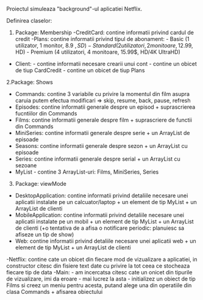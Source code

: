 Proiectul simuleaza "background"-ul aplicatiei Netflix.

Definirea claselor:
1. Package: Membership
-CreditCard: contine informatii privind cardul de credit
-Plans: contine informatii privind tipul de abonament: - Basic (1 utilizator, 1 monitor, 8.9 $, SD)
                                                       - Standard (2 utilizatori, 2 monitoare, 12.99$, HD)
                                                       - Premium (4 utilizatori, 4 monitoare, 15.99$, HD/4K UltraHD)
- Client: - contine informatii necesare crearii unui cont
          - contine un obicet de tiup CardCredit
          - contine un obicet de tiup Plans

2.Package: Shows
- Commands: contine 3 variabile cu privire la momentul din film asupra caruia putem efectua modificari => skip, resume, back, pause, refresh
- Episodes: contine informatii generale despre un episod + suprascrierea fucntiilor din Commands
- Films: contine informatii generale despre film + suprascriere de functii din Commands
- MiniSeries: contine informatii generale despre serie + un ArrayList de episoade
- Seasons: contine informatii generale despre sezon + un ArrayList cu episoade
- Series: contine informatii generale despre serial + un ArrayList cu sezoane
- MyList - contine 3 ArrayList-uri: Films, MiniSeries, Series

3. Package: viewMode
- DesktopApplication: contine informatii privind detaliile necesare unei aplicatii instalate pe un calcuator/laptop + un element de tip MyList + un ArrayList de clienti
- MobileApplication: contine informatii privind detaliile necesare unei aplicatii instalate pe un mobil + un element de tip MyList + un ArrayList de clienti (+o tentativa de a afisa o notificare periodic: planuiesc sa afiseze un tip de show)
- Web: contine informatii privind detaliile necesare unei aplicatii web + un element de tip MyList + un ArrayList de clienti

-Netflix: contine cate un obicet din fiecare mod de vizualizare a aplicatiei, in constructor citesc din fisiere text date cu privire la tot ceea ce stocheaza fiecare tip de data
-Main: - am incercatsa citesc cate un onicet din tipurile de vizualizare, imi da eroare - mai lucrez la asta
       - initializez un obiect de tip Films si creez un meniu pentru acesta, putand alege una din operatiile din clasa Commands + afisarea obiectului
       

